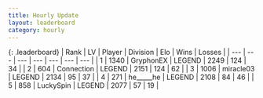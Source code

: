 ```yaml
---
title: Hourly Update
layout: leaderboard
category: hourly
---
```


{: .leaderboard}
| Rank | LV | Player | Division | Elo | Wins | Losses |
| --- | --- | --- | --- | --- | --- | --- |
| <span data-change="0">1</span> | 1340 | <span title="ID: 315148">GryphonEX</span> | LEGEND | <span data-change="0">2249</span> | <span data-change="0">124</span> | <span data-change="0">34</span> |
| <span data-change="0">2</span> | 604 | <span title="ID: 539711">Connection</span> | LEGEND | <span data-change="0">2151</span> | <span data-change="0">124</span> | <span data-change="0">62</span> |
| <span data-change="0">3</span> | 1006 | <span title="ID: 416373">miracle03</span> | LEGEND | <span data-change="0">2134</span> | <span data-change="0">95</span> | <span data-change="0">37</span> |
| <span data-change="0">4</span> | 271 | <span title="ID: 405067">he_____he</span> | LEGEND | <span data-change="24">2108</span> | <span data-change="5">84</span> | <span data-change="0">46</span> |
| <span data-change="0">5</span> | 858 | <span title="ID: 498412">LuckySpin</span> | LEGEND | <span data-change="0">2077</span> | <span data-change="0">57</span> | <span data-change="0">19</span> |